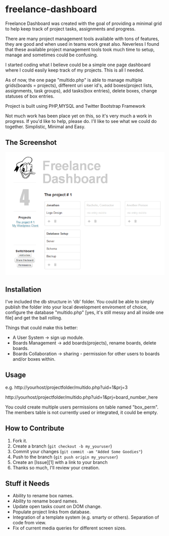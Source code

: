 freelance-dashboard
===================

Freelance Dashboard was created with the goal of providing a minimal grid to help keep track of project tasks, assignments and progress. 

There are many project management tools available with tons of features, they are good and when used in teams work great also. 
Neverless I found that these available project management tools took much time to setup, manage and sometimes could be confusing. 

I started coding what I believe could be a simple one page dashboard where I could 
easily keep track of my projects. This is all I needed.

As of now, the one page "multido.php" is able to manage multiple grids(boards = projects), different uri user id's, 
add boxes(project lists, assignments, task groups), add tasks(box entries), delete boxes, change statuses of box entries.

Project is built using PHP,MYSQL and Twitter Bootstrap Framework

Not much work has been place yet on this, so it's very much a work in progress. If you'd like to help, please do. 
I'll like to see what we could do together. Simplistic, Minimal and Easy.

The Screenshot
-----------

![Alt text](https://github.com/codex73/freelance-dashboard/raw/master/freelance-dashboard1.png "Screenshot")

Installation
-----------

I've included the db structure in 'db' folder. You could be able to simply publish the folder into your local development enviroment of choice, 
configure the database "multido.php" [yes, it's still messy and all inside one file] and get the ball rolling.

Things that could make this better:

* A User System -> sign up module.
* Boards Management -> add boards(projects), rename boards, delete boards.
* Boards Collaboration -> sharing - permission for other users to boards and/or boxes within.

Usage
-----------

e.g.
http://yourhost/projectfolder/multido.php?uid=1&prj=3

http://yourhost/projectfolder/multido.php?uid=1&prj=board_number_here

You could create multiple users permissions on table named "box_perm". The members table is not currently used or integrated, it could be empty.

How to Contribute
------------

1. Fork it.
2. Create a branch (`git checkout -b my_youruser`)
3. Commit your changes (`git commit -am "Added Some Goodies"`)
4. Push to the branch (`git push origin my_youruser`)
5. Create an [Issue][1] with a link to your branch
6. Thanks so much, I'll review your creation.

Stuff it Needs
------------

* Ability to rename box names.
* Ability to rename board names.
* Update open tasks count on DOM change.
* Populate project links from database.
* Integration of a template system (e.g. smarty or others). Separation of code from view.
* Fix of current media queries for different screen sizes.